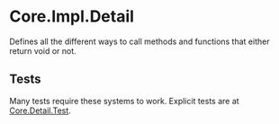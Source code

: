 ﻿# Core.Impl.Detail

Defines all the different ways to call methods and functions that either return void or not.

## Tests

Many tests require these systems to work. Explicit tests are at [Core.Detail.Test](www.test.com).

